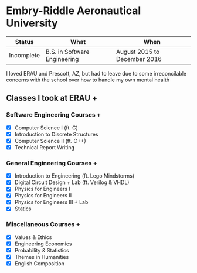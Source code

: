 # Embry-Riddle Aeronautical University

| Status | What | When |
| ---------- | ----------- | ---------- |
| Incomplete | B.S. in Software Engineering | August 2015 to December 2016 |

I loved ERAU and Prescott, AZ, but had to leave due to some irreconcilable concerns with the school over how to handle my own mental health

## Classes I took at ERAU +

### Software Engineering Courses +

 - [x] Computer Science I (ft. C)
 - [x] Introduction to Discrete Structures
 - [x] Computer Science II (ft. C++)
 - [x] Technical Report Writing

### General Engineering Courses +

 - [x] Introduction to Engineering (ft. Lego Mindstorms)
 - [x] Digital Circuit Design + Lab (ft. Verilog & VHDL)
 - [x] Physics for Engineers I
 - [x] Physics for Engineers II
 - [x] Physics for Engineers III + Lab
 - [x] Statics

### Miscellaneous Courses +

 - [x] Values & Ethics
 - [x] Engineering Economics
 - [x] Probability & Statistics
 - [x] Themes in Humanities
 - [x] English Composition